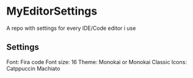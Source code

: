 # MyEditorSettings

A repo with settings for every IDE/Code editor i use

## Settings

Font: Fira code
Font size: 16
Theme: Monokai or Monokai Classic
Icons: Catppuccin Machiato

